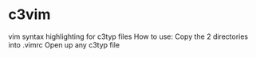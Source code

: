 # c3vim
vim syntax highlighting for c3typ files
How to use:
Copy the 2 directories into .vimrc
Open up any c3typ file
